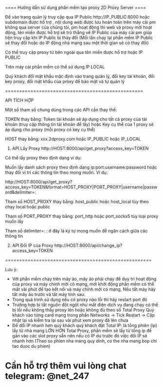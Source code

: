 ==== Hướng dẫn sử dụng phần mềm tạo proxy 2D Proxy Server ====

Để vào trang quản lý truy cập qua IP Public http://IP_PUBLIC:8000 hoặc subdomain được hỗ trợ , nội dung web được lưu hoàn toàn trên máy cài pm không qua server của chúng tôi, pm hoạt động thì web và proxy mới hoạt động, tên miền được hỗ trợ sẽ trỏ thẳng về IP Public của máy cài pm giúp tiện truy cập khi IP Public bị thay đổi (Mỗi lần chạy lại phần mềm IP Public sẽ thay đổi hoặc do IP động nhà mạng sau một thời gian sẽ có thay đổi)

Có thể truy cập proxy từ bên ngoài qua tên miền được hỗ trợ hoặc IP PUBLIC

Trên máy cài phần mềm có thể sử dụng IP LOCAL

Quý khách đổi mật khẩu mặc định vào trang quản lý, đổi key tài khoản, đổi key proxy, đổi mật khẩu của proxy để bảo mật và tự quản lý

=================================================

API TÍCH HỢP

Một số tham số chung dùng trong các API cần thay thế:

TOKEN thay bằng: Token tài khoản sẽ áp dụng cho tất cả proxy của tài khoản (truy cập thông tin tài khoản để lấy) hoặc 
Key cụ thể của 1 proxy sẽ áp dụng cho proxy (mỗi proxy có key cụ thể)

HOST thay bằng: xxx.2dproxy.com hoặc IP_PUBLIC hoặc IP_LOCAL

1. API Lấy Proxy
http://HOST:8000/api/get_proxy?access_key=TOKEN

Có thể lấy proxy theo định dạng ví dụ:

Muốn lấy danh sách proxy theo định dạng ip:port:username:password hoặc thay đổi vị trí các thông tin theo mong muốn. Ví dụ:

http://HOST:8000/api/get_proxy?access_key=TOKEN&format=HOST_PROXY|PORT_PROXY|username|password&delimiter=:

Tham số HOST_PROXY thay bằng: host_public hoặc host_local tùy theo chạy local hoặc public

Tham số PORT_PROXY thay bằng: port_http hoặc port_socks5 tùy loại proxy muốn lấy

Tham số delimiter=:  : ở đây là ký tự mong muốn để ngăn cách giữa các thông tin

2. API Đổi IP của Proxy
http://HOST:8000/api/change_ip?access_key=TOKEN

====================================================

Lưu ý: 
- Với phần mềm chạy trên máy ảo, máy ảo phải chạy để duy trì hoạt động của proxy và máy chính mới có mạng, mới khởi động phần mềm có thể mất vài phút để tạo kết nối và máy chính mới có mạng, Nếu tắt máy hãy tắt máy ảo trước và tắt máy tính sau.
- Trong quá trình sử dụng nếu có proxy nào lỗi thì hãy restart port đó
- Trường hợp bị tắt nguồn đột ngột như mất điện dịch vụ đang chạy có thể bị lỗi nếu không thấy proxy lên hoặc không đủ theo số Total Proxy Quý khách vào từng card mạng trong phần Networks -> Tick Restart -> Cập nhật lại và kiểm tra lại sau vài phút xem proxy đã lên chưa
- Để đổi IP nhanh hơn quý khách quý khách đặt Total IP: là tổng phiên (ip) lấy từ nhà mạng LỚN HƠN Total Proxy, phần mềm sẽ lấy từ tổng ip để gán vào các slot proxy sẵn nên nếu có IP dư trước đó việc đổi IP sẽ nhanh hơn (Theo so phien nha mang quy dinh,  co the nha mang bop chi tao duoc du phien)

# Cần hỗ trợ thêm vui lòng chat telegram: @net_247
